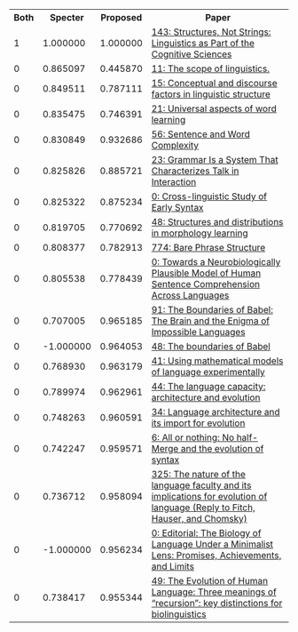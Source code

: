 <html><table><tr>
<th>Both</th>
<th>Specter</th>
<th>Proposed</th>
<th>Paper</th>
</tr>
<tr>
<td>1</td>
<td>1.000000</td>
<td>1.000000</td>
<td><a href="https://www.semanticscholar.org/paper/6f2fabcccf53d52b00f344c7e78350a6b9bfdd0a">143: Structures, Not Strings: Linguistics as Part of the Cognitive Sciences</a></td>
</tr>
<tr>
<td>0</td>
<td>0.865097</td>
<td>0.445870</td>
<td><a href="https://www.semanticscholar.org/paper/194dc92351257f7d317ad3d25e2c540be6bae6d4">11: The scope of linguistics.</a></td>
</tr>
<tr>
<td>0</td>
<td>0.849511</td>
<td>0.787111</td>
<td><a href="https://www.semanticscholar.org/paper/40073043937a297ca0f9fa05302b134ca2886b68">15: Conceptual and discourse factors in linguistic structure</a></td>
</tr>
<tr>
<td>0</td>
<td>0.835475</td>
<td>0.746391</td>
<td><a href="https://www.semanticscholar.org/paper/ffe4e9de3b8f208cfca5318d8ef4f83638c46ed6">21: Universal aspects of word learning</a></td>
</tr>
<tr>
<td>0</td>
<td>0.830849</td>
<td>0.932686</td>
<td><a href="https://www.semanticscholar.org/paper/6756cb6cb3ce7330249a426f88a5b369518751d1">56: Sentence and Word Complexity</a></td>
</tr>
<tr>
<td>0</td>
<td>0.825826</td>
<td>0.885721</td>
<td><a href="https://www.semanticscholar.org/paper/1e2183993cdb14fc43ec3ffe5358b3cc0afcd74f">23: Grammar Is a System That Characterizes Talk in Interaction</a></td>
</tr>
<tr>
<td>0</td>
<td>0.825322</td>
<td>0.875234</td>
<td><a href="https://www.semanticscholar.org/paper/89c9b531520a3e3d9e6dbad83601562e311454e9">0: Cross-linguistic Study of Early Syntax</a></td>
</tr>
<tr>
<td>0</td>
<td>0.819705</td>
<td>0.770692</td>
<td><a href="https://www.semanticscholar.org/paper/52520437e1b99618de09b908896f7e520b1d12cc">48: Structures and distributions in morphology learning</a></td>
</tr>
<tr>
<td>0</td>
<td>0.808377</td>
<td>0.782913</td>
<td><a href="https://www.semanticscholar.org/paper/a27da13e669a0c38fdc28b8a2ead42895c972200">774: Bare Phrase Structure</a></td>
</tr>
<tr>
<td>0</td>
<td>0.805538</td>
<td>0.778439</td>
<td><a href="https://www.semanticscholar.org/paper/e1bc48ef3f4375c59d835eff3f9f49bd8e75c71d">0: Towards a Neurobiologically Plausible Model of Human Sentence Comprehension Across Languages</a></td>
</tr>
<tr>
<td>0</td>
<td>0.707005</td>
<td>0.965185</td>
<td><a href="https://www.semanticscholar.org/paper/87ae560e63c87e8d2adb0a68a3b2ba40cfe476fc">91: The Boundaries of Babel: The Brain and the Enigma of Impossible Languages</a></td>
</tr>
<tr>
<td>0</td>
<td>-1.000000</td>
<td>0.964053</td>
<td><a href="https://www.semanticscholar.org/paper/3a92df96a33597f700f2f6af8deb2a35075b26ae">48: The boundaries of Babel</a></td>
</tr>
<tr>
<td>0</td>
<td>0.768930</td>
<td>0.963179</td>
<td><a href="https://www.semanticscholar.org/paper/82ae12ade600ad10764aa49ec5846cb09e29b191">41: Using mathematical models of language experimentally</a></td>
</tr>
<tr>
<td>0</td>
<td>0.789974</td>
<td>0.962961</td>
<td><a href="https://www.semanticscholar.org/paper/eea61d076bb155b822dcbc7077563ccce719a0c6">44: The language capacity: architecture and evolution</a></td>
</tr>
<tr>
<td>0</td>
<td>0.748263</td>
<td>0.960591</td>
<td><a href="https://www.semanticscholar.org/paper/1b01a48f4e9fa7b7e0edb7165ddc2c6fbd678f9f">34: Language architecture and its import for evolution</a></td>
</tr>
<tr>
<td>0</td>
<td>0.742247</td>
<td>0.959571</td>
<td><a href="https://www.semanticscholar.org/paper/c9a22758cabebe66069190bf36af26b8ad852de5">6: All or nothing: No half-Merge and the evolution of syntax</a></td>
</tr>
<tr>
<td>0</td>
<td>0.736712</td>
<td>0.958094</td>
<td><a href="https://www.semanticscholar.org/paper/de218b3b04ebc223f0740a809f8e1275b182bdc7">325: The nature of the language faculty and its implications for evolution of language (Reply to Fitch, Hauser, and Chomsky)</a></td>
</tr>
<tr>
<td>0</td>
<td>-1.000000</td>
<td>0.956234</td>
<td><a href="https://www.semanticscholar.org/paper/994af6e6cfab868114ab2c5e6e6b97de83f644dc">0: Editorial: The Biology of Language Under a Minimalist Lens: Promises, Achievements, and Limits</a></td>
</tr>
<tr>
<td>0</td>
<td>0.738417</td>
<td>0.955344</td>
<td><a href="https://www.semanticscholar.org/paper/3264a104a42edd043bcfe7119a75a8791098634f">49: The Evolution of Human Language: Three meanings of “recursion”: key distinctions for biolinguistics</a></td>
</tr>
</table></html>
